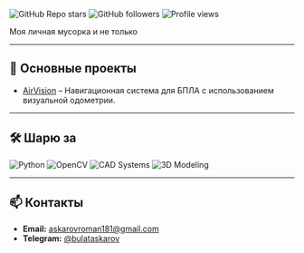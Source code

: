 ![GitHub Repo stars](https://img.shields.io/github/stars/BUBLET?style=social)
![GitHub followers](https://img.shields.io/github/followers/BUBLET?style=social)
![Profile views](https://komarev.com/ghpvc/?username=BUBLET&color=blue)

Моя личная мусорка и не только

---

## 📂 Основные проекты
- [AirVision](https://github.com/BUBLET/AirVision) – Навигационная система для БПЛА с использованием визуальной одометрии.

---

## 🛠️ Шарю за
![Python](https://img.shields.io/badge/-Python-3776AB?logo=python&logoColor=white&style=flat)
![OpenCV](https://img.shields.io/badge/-OpenCV-5C3EE8?logo=opencv&logoColor=white&style=flat)
![CAD Systems](https://img.shields.io/badge/-CAD%20Systems-0D597F?style=flat)
![3D Modeling](https://img.shields.io/badge/-3D%20Modeling-228B22?style=flat)


---

## 📫 Контакты
- **Email:** [askarovroman181@gmail.com](mailto:askarovroman181@gmail.com)
- **Telegram:** [@bulataskarov](https://t.me/bulataskarov)
